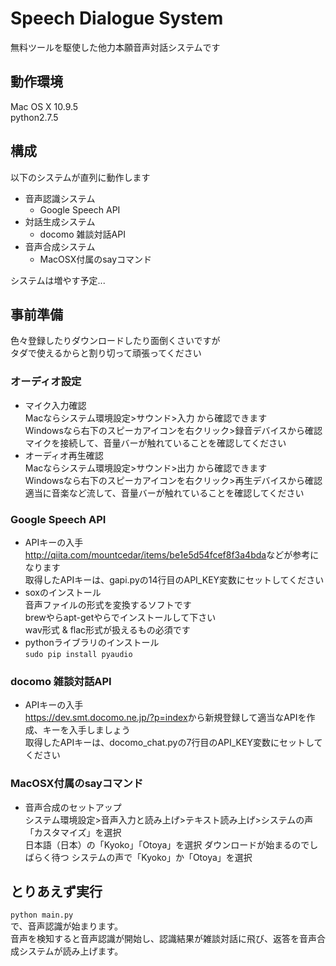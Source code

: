 # Speech Dialogue System

無料ツールを駆使した他力本願音声対話システムです  

## 動作環境
Mac OS X 10.9.5  
python2.7.5

## 構成

以下のシステムが直列に動作します

* 音声認識システム
  * Google Speech API
* 対話生成システム
  * docomo 雑談対話API
* 音声合成システム
  * MacOSX付属のsayコマンド

システムは増やす予定...

## 事前準備

色々登録したりダウンロードしたり面倒くさいですが  
タダで使えるからと割り切って頑張ってください

### オーディオ設定
* マイク入力確認  
Macならシステム環境設定>サウンド>入力 から確認できます  
Windowsなら右下のスピーカアイコンを右クリック>録音デバイスから確認  
マイクを接続して、音量バーが触れていることを確認してください
* オーディオ再生確認  
Macならシステム環境設定>サウンド>出力 から確認できます  
Windowsなら右下のスピーカアイコンを右クリック>再生デバイスから確認  
適当に音楽など流して、音量バーが触れていることを確認してください

### Google Speech API
* APIキーの入手
<http://qiita.com/mountcedar/items/be1e5d54fcef8f3a4bda>などが参考になります  
取得したAPIキーは、gapi.pyの14行目のAPI_KEY変数にセットしてください  
* soxのインストール  
音声ファイルの形式を変換するソフトです  
brewやらapt-getやらでインストールして下さい  
wav形式 &amp; flac形式が扱えるもの必須です
* pythonライブラリのインストール  
`sudo pip install pyaudio`

### docomo 雑談対話API
* APIキーの入手  
<https://dev.smt.docomo.ne.jp/?p=index>から新規登録して適当なAPIを作成、キーを入手しましょう  
取得したAPIキーは、docomo_chat.pyの7行目のAPI_KEY変数にセットしてください

### MacOSX付属のsayコマンド
* 音声合成のセットアップ  
システム環境設定>音声入力と読み上げ>テキスト読み上げ>システムの声  
「カスタマイズ」を選択  
日本語（日本）の「Kyoko」「Otoya」を選択
ダウンロードが始まるのでしばらく待つ
システムの声で「Kyoko」か「Otoya」を選択


## とりあえず実行
`python main.py`  
で、音声認識が始まります。  
音声を検知すると音声認識が開始し、認識結果が雑談対話に飛び、返答を音声合成システムが読み上げます。
